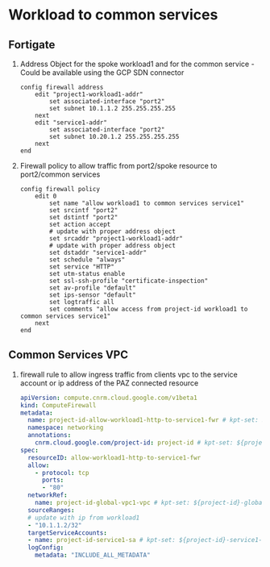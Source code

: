 # Workload to common services

## Fortigate

1. Address Object for the spoke workload1 and for the common service - Could be available using the GCP SDN connector

    ```fortios
    config firewall address
        edit "project1-workload1-addr"
            set associated-interface "port2"
            set subnet 10.1.1.2 255.255.255.255
        next
        edit "service1-addr"
            set associated-interface "port2"
            set subnet 10.20.1.2 255.255.255.255
        next
    end
    ```

2. Firewall policy to allow traffic from port2/spoke resource to port2/common services

    ```fortios
    config firewall policy
        edit 0
            set name "allow workload1 to common services service1"
            set srcintf "port2"
            set dstintf "port2"
            set action accept
            # update with proper address object
            set srcaddr "project1-workload1-addr"
            # update with proper address object
            set dstaddr "service1-addr"
            set schedule "always"
            set service "HTTP"
            set utm-status enable
            set ssl-ssh-profile "certificate-inspection"
            set av-profile "default"
            set ips-sensor "default"
            set logtraffic all
            set comments "allow access from project-id workload1 to common services service1"
        next
    end
    ```

## Common Services VPC

1. firewall rule to allow ingress traffic from clients vpc to the service account or ip address of the PAZ connected resource

    ```yaml
    apiVersion: compute.cnrm.cloud.google.com/v1beta1
    kind: ComputeFirewall
    metadata:
      name: project-id-allow-workload1-http-to-service1-fwr # kpt-set: ${project-id}-allow-workload1-http-to-service1-fwr
      namespace: networking
      annotations:
        cnrm.cloud.google.com/project-id: project-id # kpt-set: ${project-id}
    spec:
      resourceID: allow-workload1-http-to-service1-fwr
      allow:
        - protocol: tcp
          ports:
          - "80"
      networkRef:
        name: project-id-global-vpc1-vpc # kpt-set: ${project-id}-global-vpc1-vpc
      sourceRanges:
      # update with ip from workload1
      - "10.1.1.2/32"
      targetServiceAccounts:
      - name: project-id-service1-sa # kpt-set: ${project-id}-service1-sa
      logConfig:
        metadata: "INCLUDE_ALL_METADATA"
    ```
